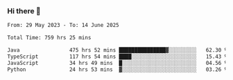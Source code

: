 ### Hi there 👋

<!--START_SECTION:waka-->

```txt
From: 29 May 2023 - To: 14 June 2025

Total Time: 759 hrs 25 mins

Java                475 hrs 52 mins ███████████████▓░░░░░░░░░   62.30 %
TypeScript          117 hrs 54 mins ████░░░░░░░░░░░░░░░░░░░░░   15.43 %
JavaScript          34 hrs 49 mins  █░░░░░░░░░░░░░░░░░░░░░░░░   04.56 %
Python              24 hrs 53 mins  ▓░░░░░░░░░░░░░░░░░░░░░░░░   03.26 %
```

<!--END_SECTION:waka-->
<!--
**the-beef-calculator/the-beef-calculator** is a ✨ _special_ ✨ repository because its `README.md` (this file) appears on your GitHub profile.

Here are some ideas to get you started:

- 🔭 I’m currently working on ...
- 🌱 I’m currently learning ...
- 👯 I’m looking to collaborate on ...
- 🤔 I’m looking for help with ...
- 💬 Ask me about ...
- 📫 How to reach me: ...
- 😄 Pronouns: ...
- ⚡ Fun fact: ...
-->
